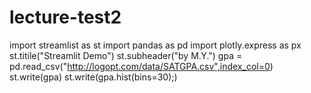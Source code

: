 # lecture-test2
import streamlist as st 
import pandas as pd
import plotly.express as px
st.titile("Streamlit Demo")
st.subheader("by M.Y.")
gpa = pd.read_csv("http://logopt.com/data/SATGPA.csv",index_col=0)
st.write(gpa)
st.write(gpa.hist(bins=30);)
